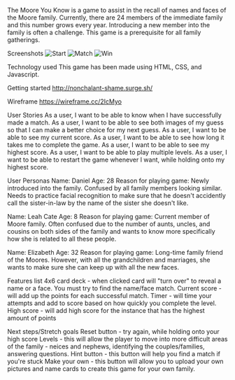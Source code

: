 The Moore You Know is a game to assist in the recall of names and faces of the Moore family. Currently, there are 24 members of the immediate family and this number grows every year. Introducing a new member into the family is often a challenge. This game is a prerequisite for all family gatherings.

Screenshots
![Start](https://i.imgur.com/wTR4E1R.png)
![Match](https://i.imgur.com/DQPXpG6.png)
![Win](https://i.imgur.com/c0g5Gic.png)

Technology used
This game has been made using HTML, CSS, and Javascript. 

Getting started
http://nonchalant-shame.surge.sh/

Wireframe
https://wireframe.cc/2IcMyo

User Stories
As a user, I want to be able to know when I have successfully made a match. 
As a user, I want to be able to see both images of my guess so that I can make a better choice for my next guess. 
As a user, I want to be able to see my current score. 
As a user, I want to be able to see how long it takes me to complete the game. 
As a user, I want to be able to see my highest score. 
As a user, I want to be able to play multiple levels. 
As a user, I want to be able to restart the game whenever I want, while holding onto my highest score. 

User Personas
Name: Daniel
Age: 28
Reason for playing game: Newly introduced into the family. Confused by all family members looking similar. Needs to practice facial recognition to make sure that he doesn't accidently call the sister-in-law by the name of the sister she doesn't like. 

Name: Leah Cate
Age: 8
Reason for playing game: Current member of Moore family. Often confused due to the number of aunts, uncles, and cousins on both sides of the family and wants to know more specifically how she is related to all these people. 

Name: Elizabeth
Age: 32
Reason for playing game: Long-time family friend of the Moores. However, with all the grandchildren and marriages, she wants to make sure she can keep up with all the new faces. 

Features list
4x6 card deck - when clicked card will "turn over" to reveal a name or a face. You must try to find the name/face match. 
Current score - will add up the points for each successful match. 
Timer - will time your attempts and add to score based on how quickly you complete the level. 
High score - will add high score for the instance that has the highest amount of points

Next steps/Stretch goals
Reset button - try again, while holding onto your high score
Levels - this will allow the player to move into more difficult areas of the family - neices and nephews, identifying the couples/families, answering questions. 
Hint button - this button will help you find a match if you're stuck
Make your own - this button will allow you to upload your own pictures and name cards to create this game for your own family. 
